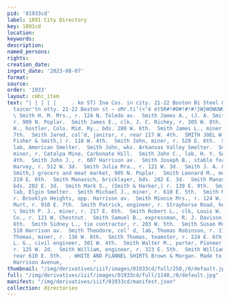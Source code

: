 ```yaml
---
pid: '01933cd'
label: 1891 City Directory
key: 1891cd
location: 
keywords: 
description: 
named_persons: 
rights: 
creation_date: 
ingest_date: '2023-08-07'
format: 
source: 
order: '1933'
layout: cmhc_item
text: "| | | | |     . ke ST) Ina Cos. in city. 21-22 Boston Bi Steel & Van Valkenburgh
  tazcor'tn otty. 21-22 Boston st ~ sMr.ti‘(<‘é étSR#!#O#!#!#!}W}WOWUWU€«<SmM@!!!C~™”
  \ Smith H. M. Mrs., r. 124 N. Toledo av.  Smith James A., (J. A. Smith &. Co.,)
  r. 909 N. Poplar.  Smith James E., clk, J. C. Richey, r. 305 W. 8th.  Smith James
  H., hostler, Colo. Mid. Ry., bds. 280 W. 6th.  Smith James L., miner, r. 501 E.
  7th.  Smith Jared, col’d, janitor, r. rear 117 W. 4th.  SMITH JOEL W., (Daniels,
  Fisher & Smith,) r. 118 W. 4th.  Smith John, miner, r. 529 E. 6th.  Smith John,
  lab, American Smelter.  Smith John, wks. Arkansas Valley Smelter.  Smith John A.,
  miner, r. Catalpa Mine, Carbonate Hill.  Smith John C., lab, H. Y. Swan, 611 W.
  4th.  Smith John J., r. 607 Harrison av.  Smith Joseph B., stable foreman, John
  Harvey, r. 512 W. 3d.  Smith Julia Mra., r. 121 W. 3d.  Smith J. A. & Co., (J. A.
  Smith,) grocers and meat market, 905 N. Poplar.  Smith Leonard M., musicial goods,
  219 E. 6th.  Smith Manassch, bricklayer, bds. 202 E. 3d.  Smith Manassch, Jr., bricklayer,
  bds. 202 E. 3d.  Smith Mark S., (Smith & Harker,) r. 139 E. 9th.  Smith Michael,
  lab, Elgin Smelter.  Smith Michael J., miner, r. 610 E. 5th.  Smith Milford, lab,
  r. Brooklyn Heights, opp. Harrison av.  Smith Minnie Mrs., r. 124 W. 2d.  Smith
  Murt, r. 910 E. 7th.  Smith Patrick, engineer, r. Strayhorse Road, head E, 4th.
  \ Smith P. J., miner, r. 217 E. 6th.  Smith Robert L., clk, Louis W. Sweitzer &
  Co., r. 121 W. Chestnut.  Smith Samuel B., expressman, R. J. Davison, r. 117 Ww.
  6th.  Smith Sidney L., tie contractor, r. 203 W. 5th.  Smith Susan Mrs., r. rear
  510 Harrison av.  Smith Theodore, col’ d, lab, Thomas Robinson, r. 113 W. ae  Smith
  Thomas, miner, r. 136 W. 8th.  Smith Thomas, teamster, r. 224 E. 6th.  Smith Walter
  L. G., civil engineer, 301 W. 4th.  Smith Walter M., porter, Pioneer Billiard Hall,
  r. 125 W. 2d.  Smith William, engineer, r. 323 E. 5th.  Smith William, miner, r.
  rear 610 E. 5th.  . WHITE AND FLANNEL SHIRTS Brown & Morgan. Made to Order. 313
  Harrison Avenue,          "
thumbnail: "/img/derivatives/iiif/images/01933cd/full/250,/0/default.jpg"
full: "/img/derivatives/iiif/images/01933cd/full/1140,/0/default.jpg"
manifest: "/img/derivatives/iiif/01933cd/manifest.json"
collection: directories
---
```

